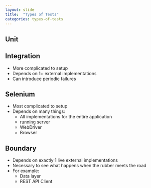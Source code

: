 ```yaml
---
layout: slide
title:  "Types of Tests"
categories: types-of-tests
---
```


## Unit

## Integration
* More complicated to setup
* Depends on 1+ external implementations
* Can introduce periodic failures

## Selenium
* Most complicated to setup
* Depends on many things:
    * All implementations for the entire application
    * running server
    * WebDriver
    * Browser

## Boundary
* Depends on exactly 1 live external implementations
* Necessary to see what happens when the rubber meets the road
* For example:
    * Data layer
    * REST API Client
